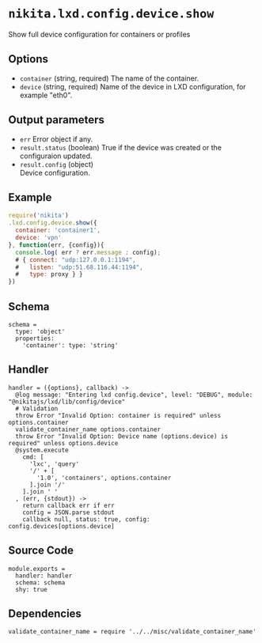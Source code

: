 
# `nikita.lxd.config.device.show`

Show full device configuration for containers or profiles

## Options

* `container` (string, required)
  The name of the container.
* `device` (string, required)
  Name of the device in LXD configuration, for example "eth0".

## Output parameters

* `err`
  Error object if any.
* `result.status` (boolean)
  True if the device was created or the configuraion updated.
* `result.config` (object)   
  Device configuration.

## Example

```js
require('nikita')
.lxd.config.device.show({
  container: 'container1',
  device: 'vpn'
}, function(err, {config}){
  console.log( err ? err.message : config);
  # { connect: "udp:127.0.0.1:1194",
  #   listen: "udp:51.68.116.44:1194",
  #   type: proxy } }
})
```

## Schema

    schema =
      type: 'object'
      properties:
        'container': type: 'string'

## Handler

    handler = ({options}, callback) ->
      @log message: "Entering lxd config.device", level: "DEBUG", module: "@nikitajs/lxd/lib/config/device"
      # Validation
      throw Error "Invalid Option: container is required" unless options.container
      validate_container_name options.container
      throw Error "Invalid Option: Device name (options.device) is required" unless options.device
      @system.execute
        cmd: [
          'lxc', 'query'
          '/' + [
            '1.0', 'containers', options.container
          ].join '/'
        ].join ' '
      , (err, {stdout}) ->
        return callback err if err
        config = JSON.parse stdout
        callback null, status: true, config: config.devices[options.device]

## Source Code

    module.exports =
      handler: handler
      schema: schema
      shy: true

## Dependencies

    validate_container_name = require '../../misc/validate_container_name'
